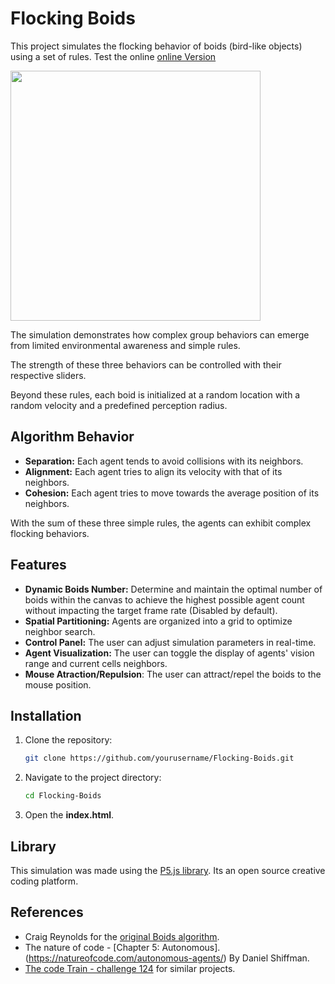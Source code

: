 # Flocking Boids

This project simulates the flocking behavior of boids (bird-like objects) using a set of rules. Test the online [online Version](https://flocking-boids.netlify.app/)

<img src="https://github.com/Asaad-E/Flocking-Boids/blob/main/media/video.gif" width="400" height="400"/>


The simulation demonstrates how complex group behaviors can emerge from limited environmental awareness and simple rules.

The strength of these three behaviors can be controlled with their respective sliders.

Beyond these rules, each boid is initialized at a random location with a random velocity and a predefined perception radius.

## Algorithm Behavior

- **Separation:** Each agent tends to avoid collisions with its neighbors.
- **Alignment:** Each agent tries to align its velocity with that of its neighbors.
- **Cohesion:** Each agent tries to move towards the average position of its neighbors.

With the sum of these three simple rules, the agents can exhibit complex flocking behaviors.

## Features

- **Dynamic Boids Number:** Determine and maintain the optimal number of boids within the canvas to achieve the highest possible agent count without impacting the target frame rate (Disabled by default).
- **Spatial Partitioning:** Agents are organized into a grid to optimize neighbor search.
- **Control Panel:** The user can adjust simulation parameters in real-time.
- **Agent Visualization:** The user can toggle the display of agents' vision range and current cells neighbors.
- **Mouse Atraction/Repulsion**: The user can attract/repel the boids to the mouse position.

## Installation

1. Clone the repository:
   ```sh
   git clone https://github.com/yourusername/Flocking-Boids.git
   ```
2. Navigate to the project directory:
   ```sh
   cd Flocking-Boids
   ```
3. Open the **index.html**.

## Library

This simulation was made using the [P5.js library](https://p5js.org/). Its an open source creative coding platform.

## References

- Craig Reynolds for the [original Boids algorithm](https://www.red3d.com/cwr/boids/).
- The nature of code - [Chapter 5: Autonomous].(https://natureofcode.com/autonomous-agents/) By Daniel Shiffman.
- [The code Train - challenge 124](https://thecodingtrain.com/challenges/124-flocking-simulation) for similar projects.
